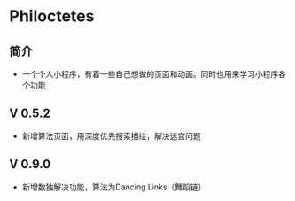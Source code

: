 # Philoctetes
## 简介
* 一个个人小程序，有着一些自己想做的页面和动画。同时也用来学习小程序各个功能

## V 0.5.2
* 新增算法页面，用深度优先搜索描绘，解决迷宫问题

## V 0.9.0
* 新增数独解决功能，算法为Dancing Links（舞蹈链）
